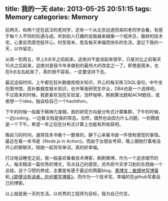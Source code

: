 title: 我的一天
date: 2013-05-25 20:51:15
tags: Memory
categories: Memory
---

前两天，和两个还在武汉的老同学，还有一个从北京远道而来的老同学会餐，有感于每个人不同的际遇与成。听到别人打趣的说我越来越像一个程序员，傲娇的技术宅，心里反而感觉挺开心。时至周末，思及每天幸福而快乐的生活，遂记下我的一天，以作留恋。

<!-- more -->

从周一到周五，早上8点半之前起来，这绝对不是说起来很早，只是对比之前每天10点之后起来，这绝对是我今年来做到的最伟大的改变之一了。即使是周末，也在9点左右起来了，真的很不容易，一定要坚持下去。

最近这段时间，上午都在狂补数据库相关知识，开心的每天练习SQL语句，中午坐在图书馆，恶补数据库相关知识，也许等我研究生毕业，DBA也是一个选择吧。不过周末的时候，我更喜欢泡在实验室，泡杯咖啡，刷刷算法题和ACM题目，或者想一个idea，独自给自己一个hackthon。

下午的时候一般属于精神亢奋期，我的研究方向是分布式计算集群，下午的时候，一边coding，一边看文档是我的常态。当然，偶然也会因为什么问题，一折腾就是一个下午。希望一年之后在分布式计算上也能有所收获吧。

晚自习的时间，通常找本书看个一整章的，静下心来看书是一件很有感觉的事情。最近在看一本书是《Node.js in Action》。而由于女朋友考研，晚上跟她打着电话开心的聊聊天，陪她一起背背单词，真的好幸福。

打过电话睡觉之前，我一般喜欢看看技术博客，刷刷微博，作为一个追求细节的人，每天精读一篇优秀的博文，写点自己的感受。另外把今天学习到的东西做一个总结，这个习惯的养成，主要是有感于最近的两篇blog，[黄博文：敏捷地写博客](http://blog.jobbole.com/38203/)和[《即便没有读者，你也要写博客》](http://blog.jobbole.com/38258/)。而作为一个技术宅，幸福的在github写着自己的博客。

以上就是我一天的生活。以优秀的工程师为目标，我为自己代言。
